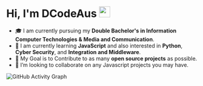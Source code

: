 # Hi, I'm DCodeAus <img src="https://github.com/TheDudeThatCode/TheDudeThatCode/blob/master/Assets/Hi.gif" width="29px">

* 🎓 I am currently pursuing my **Double Bachelor's in Information Computer Technologies & Media and Communication**.
* 🌱 I am currently learning **JavaScript** and also interested in **Python**, **Cyber Security**, and **Integration and Middleware**.
* 🎯 My Goal is to Contribute to as many **open source projects** as possible.
* 👯 I’m looking to collaborate on any Javascript projects you may have.



![GitHub Activity Graph](https://activity-graph.herokuapp.com/graph?username=DCodeAus&theme=dracula&hide_border=true)


<!--
**DCodeAus/DCodeAus** is a ✨ _special_ ✨ repository because its `README.md` (this file) appears on your GitHub profile.

Here are some ideas to get you started:

- 🔭 I’m currently working on ...
- 🌱 I’m currently learning ...
- 👯 I’m looking to collaborate on ...
- 🤔 I’m looking for help with ...
- 💬 Ask me about ...
- 📫 How to reach me: ...
- 😄 Pronouns: ...
- ⚡ Fun fact: ...
-->
